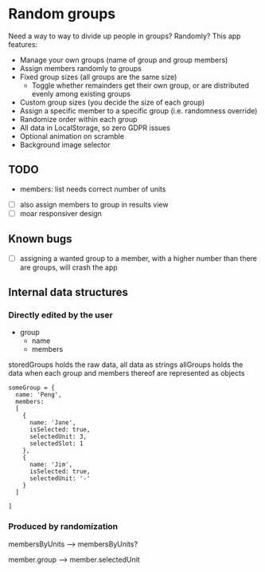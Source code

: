 # Random groups

Need a way to way to divide up people in groups? Randomly? This app features:

- Manage your own groups (name of group and group members)
- Assign members randomly to groups
- Fixed group sizes (all groups are the same size)
  - Toggle whether remainders get their own group, or are distributed evenly among existing groups
- Custom group sizes (you decide the size of each group)
- Assign a specific member to a specific group (i.e. randomness override)
- Randomize order within each group
- All data in LocalStorage, so zero GDPR issues
- Optional animation on scramble
- Background image selector

## TODO

- members: list needs correct number of units
- [ ] also assign members to group in results view
- [ ] moar responsiver design

## Known bugs

- [ ] assigning a wanted group to a member, with a higher number than there are groups, will crash the app

## Internal data structures

### Directly edited by the user

- group
  - name
  - members

storedGroups holds the raw data, all data as strings
allGroups holds the data when each group and members thereof are represented as objects

```
someGroup = {
  name: 'Peng',
  members:
  [
    {
      name: 'Jane',
      isSelected: true,
      selectedUnit: 3,
      selectedSlot: 1
    },
    {
      name: 'Jim',
      isSelected: true,
      selectedUnit: '-'
    }
  ]

]
```

### Produced by randomization

membersByUnits
--> membersByUnits?

member.group --> member.selectedUnit
